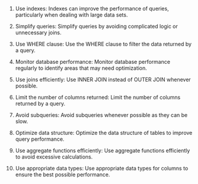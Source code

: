 

1. Use indexes: Indexes can improve the performance of queries, particularly when dealing with large data sets.

2. Simplify queries: Simplify queries by avoiding complicated logic or unnecessary joins.

3. Use WHERE clause: Use the WHERE clause to filter the data returned by a query.

4. Monitor database performance: Monitor database performance regularly to identify areas that may need optimization.

5. Use joins efficiently: Use INNER JOIN instead of OUTER JOIN whenever possible.

6. Limit the number of columns returned: Limit the number of columns returned by a query.

7. Avoid subqueries: Avoid subqueries whenever possible as they can be slow.

8. Optimize data structure: Optimize the data structure of tables to improve query performance.

9. Use aggregate functions efficiently: Use aggregate functions efficiently to avoid excessive calculations.

10. Use appropriate data types: Use appropriate data types for columns to ensure the best possible performance.